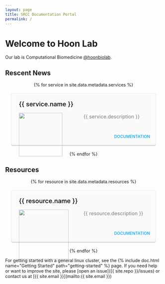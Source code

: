 ```yaml
---
layout: page
title: SRCC Documentation Portal
permalink: /
---
```


# Welcome to Hoon Lab

Our lab is Computational Biomedicine [@hoonbiolab](https://twitter.com/hoonbiolab).

<style>
@import url(https://fonts.googleapis.com/css?family=Roboto:400,300,300italic,100,100italic,400italic,500,500italic,700,700italic&subset=latin,cyrillic);

.wrapper {
	display:flex;
	flex-direction:row;
	flex-wrap:wrap;
	justify-content:center;
}

.box {
	background-color: #fafafa;
	box-shadow: 0px 2px 2px rgba(0,0,0,.2),	0px 0px 2px rgba(0,0,0,.2);
	width: 100%;
	border-radius: 2px;
	margin:20px;
	display:flex;
	flex-direction:column;
	cursor:pointer;
}

.box:hover {
	box-shadow: 0px 15px 20px rgba(0,0,0,.25),0px 0px 30px rgba(0,0,0,.1);
}

.box .text {
	padding: 24px;
}

.box .bb {
	border: 1px solid red;
}

.box .title {
	color:  black;
	font-weight: 500;
	font-size: 20px;
	margin-top: -2px;
	margin-bottom: 16px;
}

.box p {
	color: rgba(0,0,0,.5);
	font-size: 16px;
	line-height: 24px;
	margin: 0px;
}

.box .act {
	padding: 8px 0;
	text-align: right;
}

.card-button {
	text-transform: uppercase;
	display: inline-block;
	font-size: 13px;
	padding: 12px 10px;
	color: #00a5ef;
	font-weight: 500;
	margin-right: 8px;
	cursor: pointer;
}
</style>


<h2>Rescent News</h2>
<div class="wrapper">
  {% for service in site.data.metadata.services %}<div class="box">
  <div class="text">
    <div class="title">{{ service.name }}</div>
      <p><img src="{{ service.logo }}" style="height:140px; position:absolute">
       <span style="width:50%; float:right">{{ service.description }}</span>
      </p>
    </div>
    <div class="act">
	<a href="{{ service.url }}" target="_blank"><div class="card-button">Documentation</div></a>
    </div>
  </div>{% endfor %}
</div>

<h2>Resources</h2>
<div class="wrapper">
  {% for resource in site.data.metadata.resources %}<div class="box">
  <div class="text">
    <div class="title">{{ resource.name }}</div>
      <p><img src="{{ resource.logo }}" style="height:160px; position:absolute">
       <span style="width:50%; float:right">{{ resource.description }}</span>
      </p>
    </div>
    <div class="act">
	<a href="{{ resource.url }}" target="_blank"><div class="card-button">Documentation</div></a>
    </div>
  </div>{% endfor %}
</div>

For getting started with a general linux cluster, see the {% include doc.html name="Getting Started" path="getting-started" %} page. If you need help or want to improve the site, please [open an issue]({{ site.repo }}/issues) or
contact us at [{{ site.email }}](mailto:{{ site.email }})
